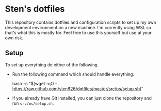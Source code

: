 # Sten's dotfiles

This repository contains dotfiles and configuration scripts to set up my own development environment on a new machine. I'm currently using WSL so that's what this is mostly for. Feel free to use this yourself but use at your own risk.

## Setup

To set up everything do either of the following.

- Run the following command which should handle everything:

    bash -c "$(wget -qO - https://raw.github.com/sten626/dotfiles/master/src/os/setup.sh)"

- If you already have Git installed, you can just clone the repository and run `src/os/setup.sh`.
